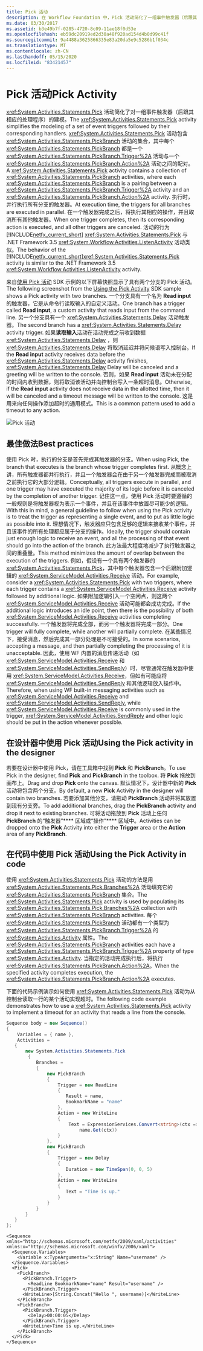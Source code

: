 ```yaml
---
title: Pick 活动
description: 在 Workflow Foundation 中，Pick 活动简化了一组事件触发器（后跟其相应的处理程序）的建模。
ms.date: 03/30/2017
ms.assetid: b3e49b7f-0285-4720-8c09-11ae18f0d53e
ms.openlocfilehash: eb59dc20919ed2d30a48f920ad154d4b0d99c41f
ms.sourcegitcommit: 9a4488a3625866335e83a20da5e9c5286b1f034c
ms.translationtype: MT
ms.contentlocale: zh-CN
ms.lasthandoff: 05/15/2020
ms.locfileid: "83421457"
---
```

# <a name="pick-activity"></a><span data-ttu-id="d37d5-103">Pick 活动</span><span class="sxs-lookup"><span data-stu-id="d37d5-103">Pick Activity</span></span>
<span data-ttu-id="d37d5-104"><xref:System.Activities.Statements.Pick> 活动简化了对一组事件触发器（后跟其相应的处理程序）的建模。</span><span class="sxs-lookup"><span data-stu-id="d37d5-104">The <xref:System.Activities.Statements.Pick> activity simplifies the modeling of a set of event triggers followed by their corresponding handlers.</span></span>  <span data-ttu-id="d37d5-105"><xref:System.Activities.Statements.Pick> 活动包含 <xref:System.Activities.Statements.PickBranch> 活动的集合，其中每个 <xref:System.Activities.Statements.PickBranch> 都是一个 <xref:System.Activities.Statements.PickBranch.Trigger%2A> 活动与一个 <xref:System.Activities.Statements.PickBranch.Action%2A> 活动之间的配对。</span><span class="sxs-lookup"><span data-stu-id="d37d5-105">A <xref:System.Activities.Statements.Pick> activity contains a collection of <xref:System.Activities.Statements.PickBranch> activities, where each <xref:System.Activities.Statements.PickBranch> is a pairing between a <xref:System.Activities.Statements.PickBranch.Trigger%2A> activity and an <xref:System.Activities.Statements.PickBranch.Action%2A> activity.</span></span>  <span data-ttu-id="d37d5-106">执行时，并行执行所有分支的触发器。</span><span class="sxs-lookup"><span data-stu-id="d37d5-106">At execution time, the triggers for all branches are executed in parallel.</span></span>  <span data-ttu-id="d37d5-107">在一个触发器完成之后，将执行其相应的操作，并且取消所有其他触发器。</span><span class="sxs-lookup"><span data-stu-id="d37d5-107">When one trigger completes, then its corresponding action is executed, and all other triggers are canceled.</span></span>  <span data-ttu-id="d37d5-108">活动的行为 [!INCLUDE[netfx_current_short](../../../includes/netfx-current-short-md.md)] <xref:System.Activities.Statements.Pick> 与 .NET Framework 3.5 <xref:System.Workflow.Activities.ListenActivity> 活动类似。</span><span class="sxs-lookup"><span data-stu-id="d37d5-108">The behavior of the [!INCLUDE[netfx_current_short](../../../includes/netfx-current-short-md.md)]<xref:System.Activities.Statements.Pick> activity is similar to the .NET Framework 3.5 <xref:System.Workflow.Activities.ListenActivity> activity.</span></span>  
  
 <span data-ttu-id="d37d5-109">来自[使用 Pick 活动](./samples/using-the-pick-activity.md) SDK 示例的以下屏幕快照显示了具有两个分支的 Pick 活动。</span><span class="sxs-lookup"><span data-stu-id="d37d5-109">The following screenshot from the [Using the Pick Activity](./samples/using-the-pick-activity.md) SDK sample shows a Pick activity with two branches.</span></span>  <span data-ttu-id="d37d5-110">一个分支具有一个名为 **Read input** 的触发器，它是从命令行读取输入的自定义活动。</span><span class="sxs-lookup"><span data-stu-id="d37d5-110">One branch has a trigger called **Read input**, a custom activity that reads input from the command line.</span></span> <span data-ttu-id="d37d5-111">另一个分支具有一个 <xref:System.Activities.Statements.Delay> 活动触发器。</span><span class="sxs-lookup"><span data-stu-id="d37d5-111">The second branch has a <xref:System.Activities.Statements.Delay> activity trigger.</span></span> <span data-ttu-id="d37d5-112">如果**读取输入**活动在活动完成之前收到数据 <xref:System.Activities.Statements.Delay> ，则 <xref:System.Activities.Statements.Delay> 将取消延迟并将问候语写入控制台。</span><span class="sxs-lookup"><span data-stu-id="d37d5-112">If the **Read input** activity receives data before the <xref:System.Activities.Statements.Delay> activity finishes, <xref:System.Activities.Statements.Delay> Delay will be canceled and a greeting will be written to the console.</span></span>  <span data-ttu-id="d37d5-113">否则，如果 **Read input** 活动未在分配的时间内收到数据，则将取消该活动并向控制台写入一条超时消息。</span><span class="sxs-lookup"><span data-stu-id="d37d5-113">Otherwise, if the **Read input** activity does not receive data in the allotted time, then it will be canceled and a timeout message will be written to the console.</span></span>  <span data-ttu-id="d37d5-114">这是用来向任何操作添加超时的通用模式。</span><span class="sxs-lookup"><span data-stu-id="d37d5-114">This is a common pattern used to add a timeout to any action.</span></span>  
  
 ![Pick 活动](./media/pick-activity/pick-activity-two-branches.jpg)  
  
## <a name="best-practices"></a><span data-ttu-id="d37d5-116">最佳做法</span><span class="sxs-lookup"><span data-stu-id="d37d5-116">Best practices</span></span>  
 <span data-ttu-id="d37d5-117">使用 Pick 时，执行的分支是首先完成其触发器的分支。</span><span class="sxs-lookup"><span data-stu-id="d37d5-117">When using Pick, the branch that executes is the branch whose trigger completes first.</span></span>  <span data-ttu-id="d37d5-118">从概念上讲，所有触发器都并行执行，并且一个触发器会在由于另一个触发器完成而被取消之前执行它的大部分逻辑。</span><span class="sxs-lookup"><span data-stu-id="d37d5-118">Conceptually, all triggers execute in parallel, and one trigger may have executed the majority of its logic before it is canceled by the completion of another trigger.</span></span>  <span data-ttu-id="d37d5-119">记住这一点，使用 Pick 活动时要遵循的一般规则是将触发器视为表示一个事件，并且在该事件中放置尽可能少的逻辑。</span><span class="sxs-lookup"><span data-stu-id="d37d5-119">With this in mind, a general guideline to follow when using the Pick activity is to treat the trigger as representing a single event, and to put as little logic as possible into it.</span></span>  <span data-ttu-id="d37d5-120">理想情况下，触发器应只包含足够的逻辑来接收某个事件，并且该事件的所有处理都应属于分支的操作。</span><span class="sxs-lookup"><span data-stu-id="d37d5-120">Ideally, the trigger should contain just enough logic to receive an event, and all the processing of that event should go into the action of the branch.</span></span>  <span data-ttu-id="d37d5-121">此方法最大程度地减少了执行触发器之间的重叠量。</span><span class="sxs-lookup"><span data-stu-id="d37d5-121">This method minimizes the amount of overlap between the execution of the triggers.</span></span>  <span data-ttu-id="d37d5-122">例如，假设有一个具有两个触发器的 <xref:System.Activities.Statements.Pick>，其中每个触发器包含一个后跟附加逻辑的 <xref:System.ServiceModel.Activities.Receive> 活动。</span><span class="sxs-lookup"><span data-stu-id="d37d5-122">For example, consider a <xref:System.Activities.Statements.Pick> with two triggers, where each trigger contains a <xref:System.ServiceModel.Activities.Receive> activity followed by additional logic.</span></span>  <span data-ttu-id="d37d5-123">如果附加逻辑引入一个空闲点，则这两个 <xref:System.ServiceModel.Activities.Receive> 活动可能都会成功完成。</span><span class="sxs-lookup"><span data-stu-id="d37d5-123">If the additional logic introduces an idle point, then there is the possibility of both <xref:System.ServiceModel.Activities.Receive> activities completing successfully.</span></span>  <span data-ttu-id="d37d5-124">一个触发器将完成全部，而另一个触发器将完成一部分。</span><span class="sxs-lookup"><span data-stu-id="d37d5-124">One trigger will fully complete, while another will partially complete.</span></span>  <span data-ttu-id="d37d5-125">在某些情况下，接受消息，然后完成其一部分处理是不可接受的。</span><span class="sxs-lookup"><span data-stu-id="d37d5-125">In some scenarios, accepting a message, and then partially completing the processing of it is unacceptable.</span></span>  <span data-ttu-id="d37d5-126">因此，使用 WF 内置的消息传递活动（如 <xref:System.ServiceModel.Activities.Receive> 和 <xref:System.ServiceModel.Activities.SendReply>）时，尽管通常在触发器中使用 <xref:System.ServiceModel.Activities.Receive>，但如有可能应将 <xref:System.ServiceModel.Activities.SendReply> 和其他逻辑放入操作中。</span><span class="sxs-lookup"><span data-stu-id="d37d5-126">Therefore, when using WF built-in messaging activities such as <xref:System.ServiceModel.Activities.Receive> and <xref:System.ServiceModel.Activities.SendReply>, while <xref:System.ServiceModel.Activities.Receive> is commonly used in the trigger, <xref:System.ServiceModel.Activities.SendReply> and other logic should be put in the action whenever possible.</span></span>  
  
## <a name="using-the-pick-activity-in-the-designer"></a><span data-ttu-id="d37d5-127">在设计器中使用 Pick 活动</span><span class="sxs-lookup"><span data-stu-id="d37d5-127">Using the Pick activity in the designer</span></span>  
 <span data-ttu-id="d37d5-128">若要在设计器中使用 Pick，请在工具箱中找到 **Pick** 和 **PickBranch**。</span><span class="sxs-lookup"><span data-stu-id="d37d5-128">To use Pick in the designer, find **Pick** and **PickBranch** in the toolbox.</span></span>  <span data-ttu-id="d37d5-129">将 **Pick** 拖放到画布上。</span><span class="sxs-lookup"><span data-stu-id="d37d5-129">Drag and drop **Pick** onto the canvas.</span></span>  <span data-ttu-id="d37d5-130">默认情况下，设计器中新的 **Pick** 活动将包含两个分支。</span><span class="sxs-lookup"><span data-stu-id="d37d5-130">By default, a new **Pick** Activity in the designer will contain two branches.</span></span>  <span data-ttu-id="d37d5-131">若要添加其他分支，请拖动 **PickBranch** 活动并将其放置到现有分支旁。</span><span class="sxs-lookup"><span data-stu-id="d37d5-131">To add additional branches, drag the **PickBranch** activity and drop it next to existing branches.</span></span> <span data-ttu-id="d37d5-132">可将活动拖放到 **Pick** 活动上任何 **PickBranch** 的“触发器”\*\*\*\* 区域或“操作”\*\*\*\* 区域中。</span><span class="sxs-lookup"><span data-stu-id="d37d5-132">Activities can be dropped onto the **Pick** Activity into either the **Trigger** area or the **Action** area of any **PickBranch**.</span></span>  
  
## <a name="using-the-pick-activity-in-code"></a><span data-ttu-id="d37d5-133">在代码中使用 Pick 活动</span><span class="sxs-lookup"><span data-stu-id="d37d5-133">Using the Pick Activity in code</span></span>  
 <span data-ttu-id="d37d5-134">使用 <xref:System.Activities.Statements.Pick> 活动的方法是用 <xref:System.Activities.Statements.Pick.Branches%2A> 活动填充它的 <xref:System.Activities.Statements.PickBranch> 集合。</span><span class="sxs-lookup"><span data-stu-id="d37d5-134">The <xref:System.Activities.Statements.Pick> activity is used by populating its <xref:System.Activities.Statements.Pick.Branches%2A> collection with <xref:System.Activities.Statements.PickBranch> activities.</span></span> <span data-ttu-id="d37d5-135">每个 <xref:System.Activities.Statements.PickBranch> 活动都有一个类型为 <xref:System.Activities.Statements.PickBranch.Trigger%2A> 的 <xref:System.Activities.Activity> 属性。</span><span class="sxs-lookup"><span data-stu-id="d37d5-135">The <xref:System.Activities.Statements.PickBranch> activities each have a <xref:System.Activities.Statements.PickBranch.Trigger%2A> property of type <xref:System.Activities.Activity>.</span></span> <span data-ttu-id="d37d5-136">当指定的活动完成执行后，将执行 <xref:System.Activities.Statements.PickBranch.Action%2A>。</span><span class="sxs-lookup"><span data-stu-id="d37d5-136">When the specified activity completes execution, the <xref:System.Activities.Statements.PickBranch.Action%2A> executes.</span></span>  
  
 <span data-ttu-id="d37d5-137">下面的代码示例演示如何使用 <xref:System.Activities.Statements.Pick> 活动为从控制台读取一行的某个活动实现超时。</span><span class="sxs-lookup"><span data-stu-id="d37d5-137">The following code example demonstrates how to use a <xref:System.Activities.Statements.Pick> activity to implement a timeout for an activity that reads a line from the console.</span></span>  
  
```csharp  
Sequence body = new Sequence()  
{  
    Variables = { name },  
    Activities =
   {  
       new System.Activities.Statements.Pick  
        {  
           Branches =
           {  
               new PickBranch  
               {  
                   Trigger = new ReadLine  
                   {  
                      Result = name,  
                      BookmarkName = "name"  
                   },  
                   Action = new WriteLine
                   {
                       Text = ExpressionServices.Convert<string>(ctx => "Hello " +
                           name.Get(ctx))
                   }  
               },  
               new PickBranch  
               {  
                   Trigger = new Delay  
                   {  
                      Duration = new TimeSpan(0, 0, 5)  
                   },  
                   Action = new WriteLine  
                   {  
                      Text = "Time is up."  
                   }  
               }  
           }  
       }  
   }  
};  
```  
  
```xaml  
<Sequence xmlns="http://schemas.microsoft.com/netfx/2009/xaml/activities" xmlns:x="http://schemas.microsoft.com/winfx/2006/xaml">  
  <Sequence.Variables>  
    <Variable x:TypeArguments="x:String" Name="username" />  
  </Sequence.Variables>  
  <Pick>  
    <PickBranch>  
      <PickBranch.Trigger>  
        <ReadLine BookmarkName="name" Result="username" />  
      </PickBranch.Trigger>  
      <WriteLine>[String.Concat("Hello ", username)]</WriteLine>  
    </PickBranch>  
    <PickBranch>  
      <PickBranch.Trigger>  
        <Delay>00:00:05</Delay>  
      </PickBranch.Trigger>  
      <WriteLine>Time is up.</WriteLine>  
    </PickBranch>  
  </Pick>  
</Sequence>  
```
